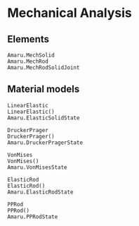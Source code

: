 
# Mechanical Analysis

## Elements

```@docs
Amaru.MechSolid
Amaru.MechRod
Amaru.MechRodSolidJoint
```

## Material models

```@docs
LinearElastic
LinearElastic()
Amaru.ElasticSolidState
```

```@docs
DruckerPrager
DruckerPrager()
Amaru.DruckerPragerState
```

```@docs
VonMises
VonMises()
Amaru.VonMisesState
```

```@docs
ElasticRod
ElasticRod()
Amaru.ElasticRodState
```

```@docs
PPRod
PPRod()
Amaru.PPRodState
```
